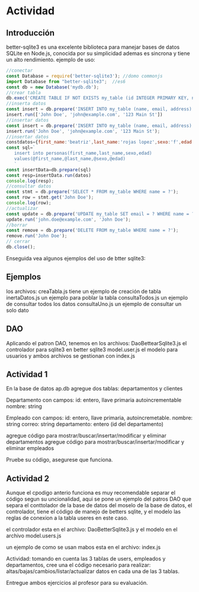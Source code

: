 # Actividad

## Introducción

better-sqlite3 es una excelente biblioteca para manejar bases de datos SQLite en Node.js, conocida por su simplicidad ademas es sincrona y tiene un alto rendimiento.
 ejemplo de uso:

 ```js
 //conectar
const Database = require('better-sqlite3'); //domo commonjs
import Database from "better-sqlite3";  //es6
const db = new Database('mydb.db');
//crear tabla
db.exec('CREATE TABLE IF NOT EXISTS my_table (id INTEGER PRIMARY KEY, name TEXT, email TEXT, address TEXT)');
//inserta datos
const insert = db.prepare('INSERT INTO my_table (name, email, address) VALUES (?, ?, ?)');
insert.run(['John Doe', 'john@example.com', '123 Main St'])
//insertar datos
const insert = db.prepare('INSERT INTO my_table (name, email, address) VALUES (?, ?, ?)');
insert.run('John Doe', 'john@example.com', '123 Main St');
//insertar datos
constdatos={first_name:'beatriz',last_name:'rojas lopez',sexo:'f',edad:25}
const sql=`
    insert into personas(first_name,last_name,sexo,edad) 
    values(@first_name,@last_name,@sexo,@edad)
    `
const insertData=db.prepare(sql)
const resp=insertData.run(datos)
console.log(resp);
//consultar datos
const stmt = db.prepare('SELECT * FROM my_table WHERE name = ?');
const row = stmt.get('John Doe');
console.log(row);
//actualizar
const update = db.prepare('UPDATE my_table SET email = ? WHERE name = ?');
update.run('john.doe@example.com', 'John Doe');
//borrar
const remove = db.prepare('DELETE FROM my_table WHERE name = ?');
remove.run('John Doe');
// cerrar
db.close();

 ```

Enseguida vea algunos ejemplos del uso de btter sqlite3:

## Ejemplos

los archivos:
creaTabla.js tiene un ejemplo de creación de tabla
inertaDatos.js un ejemplo para poblar la tabla
consultaTodos.js un ejemplo de consultar todos los datos
consultaUno.js un ejemplo de consultar un solo dato

 ## DAO

Aplicando el patron DAO, tenemos en los archivos:
 DaoBettearSqlite3.js el controlador para sqlite3 en better sqlite3
 model.user.js el modelo para usuarios
 y ambos archivos se gestionan con index.js

 ## Actividad 1

 En la base de datos ap.db agregue dos tablas: departamentos y clientes 

 Departamento con campos:
 id: entero, llave primaria autoincrementable
 nombre: string

 Empleado con campos:
 id: entero, llave primaria, autoincremetable.
 nombre: string 
 correo: string
 departamento: entero (id del departamento)

 agregue código para mostrar/buscar/insertar/modificar y eliminar departamentos
 agregue código para mostrar/buscar/insertar/modificar y eliminar empleados

 Pruebe su código, asegurese que funciona.

## Actividad 2

Aunque el cpodigo anterio funciona es muy recomendable separar el código segun su uncionalidad, aqui se pone un ejemplo del patros DAO que separa el conttolador de la base de datos del moselo de la base de datos, el controlador, tiene el código de manejo  de betters sqlite, y el modelo las reglas de conexion a la tabla useres en este caso.

el controlador esta en el archivo: DaoBetterSqlite3.js
y el modelo en el archivo model.users.js

un ejemplo de como se usan mabos esta en el archivo: index.js

Actividad: tomando en cuenta las 3 tablas de users, empleados y departamentos, cree una el código necesario para realizar:
altas/bajas/cambios/listar/actualizar datos en cada una de las 3 tablas.

Entregue ambos ejercicios al profesor para su evaluación.



 